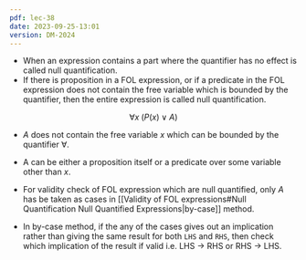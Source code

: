 ```yaml
---
pdf: lec-38
date: 2023-09-25-13:01
version: DM-2024
---
```

- When an expression contains a part where the quantifier has no effect is called null quantification.
- If there is proposition in a FOL expression, or if a predicate in the FOL expression does not contain the free variable which is bounded by the quantifier, then the entire expression is called null quantification.

$$
\forall x\; (P(x) \; \lor \; A)
$$
- $A$ does not contain the free variable $x$ which can be bounded by the quantifier $\forall$. 
- A can be either a proposition itself or a predicate over some variable other than $x$.

- For validity check of FOL expression which are null quantified, only $A$ has be taken as cases in [[Validity of FOL expressions#Null Quantification Null Quantified Expressions|by-case]] method.
- In by-case method, if the any of the cases gives out an implication rather than giving the same result for both `LHS` and `RHS`, then check which implication of the result if valid i.e. LHS -> RHS or RHS -> LHS.
